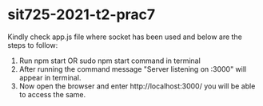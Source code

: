 # sit725-2021-t2-prac7
Kindly check app.js file where socket has been used and below are the steps to follow:
1. Run npm start OR sudo npm start command in terminal
2. After running the command message "Server listening on :3000" will appear in terminal.
3. Now open the browser and enter http://localhost:3000/ you will be able to access the same.
